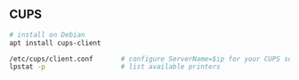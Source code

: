 ## CUPS

```bash
# install on Debian
apt install cups-client
```

```bash
/etc/cups/client.conf       # configure ServerName=$ip for your CUPS server
lpstat -p                   # list available printers
```

